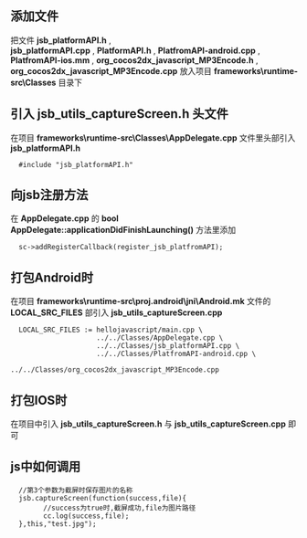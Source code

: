 添加文件
---
把文件 **jsb_platformAPI.h** ,<br/>
 **jsb_platformAPI.cpp** , **PlatformAPI.h** , **PlatfromAPI-android.cpp** , **PlatfromAPI-ios.mm** , **org_cocos2dx_javascript_MP3Encode.h** , **org_cocos2dx_javascript_MP3Encode.cpp** 放入项目 **frameworks\runtime-src\Classes** 目录下

引入 **jsb_utils_captureScreen.h** 头文件
---
在项目 **frameworks\runtime-src\Classes\AppDelegate.cpp** 文件里头部引入 **jsb_platformAPI.h**

      #include "jsb_platformAPI.h"

向jsb注册方法
---
在 **AppDelegate.cpp** 的 **bool AppDelegate::applicationDidFinishLaunching()** 方法里添加

      sc->addRegisterCallback(register_jsb_platfromAPI);


打包Android时
---
在项目 **frameworks\runtime-src\proj.android\jni\Android.mk** 文件的 **LOCAL_SRC_FILES** 部引入 **jsb_utils_captureScreen.cpp**

      LOCAL_SRC_FILES := hellojavascript/main.cpp \
                         ../../Classes/AppDelegate.cpp \
                         ../../Classes/jsb_platformAPI.cpp \
                         ../../Classes/PlatfromAPI-android.cpp \
                         ../../Classes/org_cocos2dx_javascript_MP3Encode.cpp 
                         
打包IOS时
---
在项目中引入 **jsb_utils_captureScreen.h** 与 **jsb_utils_captureScreen.cpp** 即可

js中如何调用
---
      //第3个参数为截屏时保存图片的名称
      jsb.captureScreen(function(success,file){
            //success为true时,截屏成功,file为图片路径
            cc.log(success,file);
      },this,"test.jpg");
